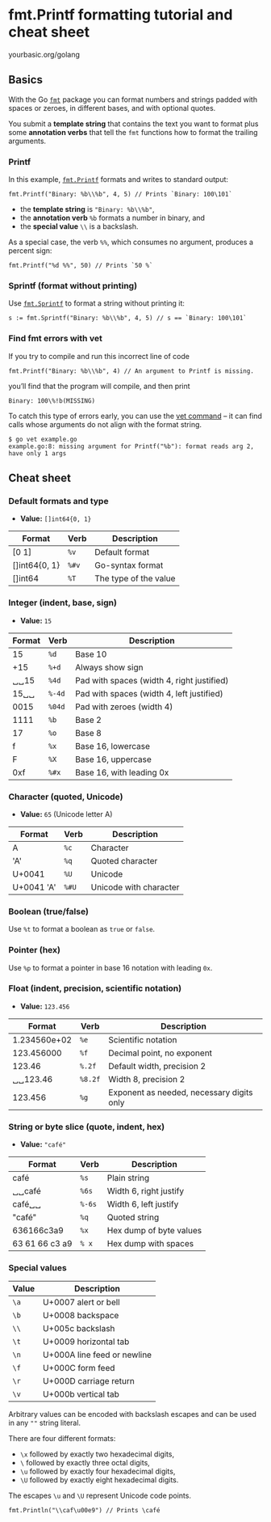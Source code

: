 # fmt.Printf formatting tutorial and cheat sheet

yourbasic.org/golang

## Basics

With the Go [`fmt`](https://golang.org/pkg/fmt) package you can format numbers and strings padded with spaces or zeroes, in different bases, and with optional quotes.

You submit a **template string** that contains the text you want to format plus some **annotation verbs** that tell the `fmt` functions how to format the trailing arguments.

### Printf

In this example, [`fmt.Printf`](https://golang.org/pkg/fmt/#Printf) formats and writes to standard output:

```
fmt.Printf("Binary: %b\\%b", 4, 5) // Prints `Binary: 100\101`
```

- the **template string** is `"Binary: %b\\%b"`,
- the **annotation verb** `%b` formats a number in binary, and
- the **special value** `\\` is a backslash.

As a special case, the verb `%%`, which consumes no argument, produces a percent sign:

```
fmt.Printf("%d %%", 50) // Prints `50 %`
```

### Sprintf (format without printing)

Use [`fmt.Sprintf`](https://golang.org/pkg/fmt/#Sprintf) to format a string without printing it:

```
s := fmt.Sprintf("Binary: %b\\%b", 4, 5) // s == `Binary: 100\101`
```

### Find fmt errors with vet

If you try to compile and run this incorrect line of code

```
fmt.Printf("Binary: %b\\%b", 4) // An argument to Printf is missing.
```

you’ll find that the program will compile, and then print

```
Binary: 100\%!b(MISSING)
```

To catch this type of errors early, you can use the [vet command](https://golang.org/cmd/vet/) – it can find calls whose arguments do not align with the format string.

```
$ go vet example.go
example.go:8: missing argument for Printf("%b"): format reads arg 2, have only 1 args
```

## Cheat sheet

### Default formats and type

- **Value:** `[]int64{0, 1}`

| Format        | Verb  | Description           |
| ------------- | ----- | --------------------- |
| [0 1]         | `%v`  | Default format        |
| []int64{0, 1} | `%#v` | Go-syntax format      |
| []int64       | `%T`  | The type of the value |

### Integer (indent, base, sign)

- **Value:** `15`

| Format | Verb   | Description                                |
| ------ | ------ | ------------------------------------------ |
| 15     | `%d`   | Base 10                                    |
| +15    | `%+d`  | Always show sign                           |
| ␣␣15   | `%4d`  | Pad with spaces (width 4, right justified) |
| 15␣␣   | `%-4d` | Pad with spaces (width 4, left justified)  |
| 0015   | `%04d` | Pad with zeroes (width 4)                  |
| 1111   | `%b`   | Base 2                                     |
| 17     | `%o`   | Base 8                                     |
| f      | `%x`   | Base 16, lowercase                         |
| F      | `%X`   | Base 16, uppercase                         |
| 0xf    | `%#x`  | Base 16, with leading 0x                   |

### Character (quoted, Unicode)

- **Value:** `65`  (Unicode letter A)

| Format     | Verb  | Description            |
| ---------- | ----- | ---------------------- |
| A          | `%c`  | Character              |
| 'A'        | `%q`  | Quoted character       |
| U+0041     | `%U`  | Unicode                |
| U+0041 'A' | `%#U` | Unicode with character |

### Boolean (true/false)

Use `%t` to format a boolean as `true` or `false`.

### Pointer (hex)

Use `%p` to format a pointer in base 16 notation with leading `0x`.

### Float (indent, precision, scientific notation)

- **Value:** `123.456`

| Format       | Verb    | Description                               |
| ------------ | ------- | ----------------------------------------- |
| 1.234560e+02 | `%e`    | Scientific notation                       |
| 123.456000   | `%f`    | Decimal point, no exponent                |
| 123.46       | `%.2f`  | Default width, precision 2                |
| ␣␣123.46     | `%8.2f` | Width 8, precision 2                      |
| 123.456      | `%g`    | Exponent as needed, necessary digits only |

### String or byte slice (quote, indent, hex)

- **Value:** `"café"`

| Format         | Verb   | Description             |
| -------------- | ------ | ----------------------- |
| café           | `%s`   | Plain string            |
| ␣␣café         | `%6s`  | Width 6, right justify  |
| café␣␣         | `%-6s` | Width 6, left justify   |
| "café"         | `%q`   | Quoted string           |
| 636166c3a9     | `%x`   | Hex dump of byte values |
| 63 61 66 c3 a9 | `% x`  | Hex dump with spaces    |

### Special values

| Value | Description                 |
| ----- | --------------------------- |
| `\a`  | U+0007 alert or bell        |
| `\b`  | U+0008 backspace            |
| `\\`  | U+005c backslash            |
| `\t`  | U+0009 horizontal tab       |
| `\n`  | U+000A line feed or newline |
| `\f`  | U+000C form feed            |
| `\r`  | U+000D carriage return      |
| `\v`  | U+000b vertical tab         |

Arbitrary values can be encoded with backslash escapes and can be used in any `""` string literal.

There are four different formats:

- `\x` followed by exactly two hexadecimal digits,
- `\` followed by exactly three octal digits,
- `\u` followed by exactly four hexadecimal digits,
- `\U` followed by exactly eight hexadecimal digits.

The escapes `\u` and `\U` represent Unicode code points.

```
fmt.Println("\\caf\u00e9") // Prints \café
```

